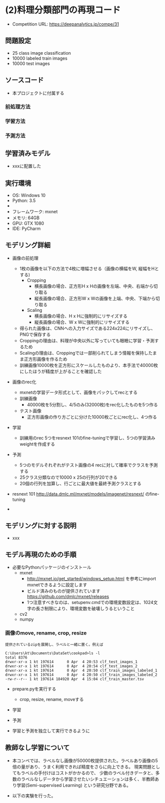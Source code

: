 # (2)料理分類部門の再現コード

* Competition URL: https://deepanalytics.jp/compe/31

## 問題設定

* 25 class image classification
* 10000 labeled train images
* 10000 test images

## ソースコード

* 本プロジェクトに付属する

### 前処理方法

### 学習方法

### 予測方法

## 学習済みモデル

* xxxに配置した

## 実行環境

* OS: Windows 10
* Python: 3.5
* 
* フレームワーク: mxnet
* メモリ: 64GB
* GPU: GTX 1080
* IDE: PyCharm

## モデリング詳細

* 画像の前処理
    * 1枚の画像を以下の方法で4枚に増幅させる（画像の横幅をW, 縦幅をHとする)
        * Cropping
            * 横長画像の場合、正方形H x Hの画像を左端、中央、右端から切り取る
            * 縦長画像の場合、正方形W x Wの画像を上端、中央、下端から切り取る
        * Scaling
            * 横長画像の場合、H x Hに強制的にリサイズする
            * 縦長画像の場合、W x Wに強制的にリサイズする
    * 得られた画像は、CNNへの入力サイズである224x224にリサイズし、PNGで保存する
    * Croppingの理由は、料理が中央以外に写っていても眼瞼に学習・予測するため
    * Scalingの理由は、Croppingでは一部削られてしまう情報を保持したまま正方形画像を作るため
    * 訓練画像10000枚を正方形にスケールしたものより、本手法で40000枚にしたほうが精度が上がることを確認した
    
* 画像のrec化
    * mxnetの学習データ形式として、画像をパックしてrecとする
    * 訓練画像
        * 40000枚を5分割し、4/5のみ(32000枚)をrec化したものを5つ作る
    * テスト画像
        * 正方形画像の作り方ごとに分けた10000枚ごとにrec化し、4つ作る
    
* 学習
    * 訓練用のrec 5つをresnext 101のfine-tuningで学習し、5つの学習済みweightを作成する
    
* 予測
    * 5つのモデルそれぞれがテスト画像の4 recに対して確率でクラスを予測する
    * 25クラス分類なので10000 x 25の行列が20できる
    * 20個の行列を加算し、行ごとに最大値を最終予測クラスとする



* resnext 101 http://data.dmlc.ml/mxnet/models/imagenet/resnext/ のfine-tuning
* 

## モデリングに対する説明

* xxx

## モデル再現のための手順

* 必要なPythonパッケージのインストール
    * mxnet
        * http://mxnet.io/get_started/windows_setup.html を参考にimport mxnetできるように設定します
        * ビルド済みのものが提供されています https://github.com/dmlc/mxnet/releases
        * 1つ注意すべきなのは、setupenv.cmdでの環境変数設定は、1024文字の長さ制限により、環境変数を破壊しうるということ
    * cv2
    * numpy

### 画像のmove, rename, crop, resize

```
提供されているzipを展開し、ラベルと一緒に置く。例えば

C:\Users\kt\Documents\DataSet\cookpad>ls -l
total 8376
drwxr-xr-x 1 kt 197614      0 Apr  4 20:53 clf_test_images_1
drwxr-xr-x 1 kt 197614      0 Apr  4 20:54 clf_test_images_2
drwxr-xr-x 1 kt 197614      0 Apr  4 20:50 clf_train_images_labeled_1
drwxr-xr-x 1 kt 197614      0 Apr  4 20:50 clf_train_images_labeled_2
-rw-r--r-- 1 kt 197614 184920 Apr  4 15:04 clf_train_master.tsv
```
    
* prepare.pyを実行する
    * crop, resize, rename, moveする
    
* 学習

* 予測

* 学習と予測を独立して実行できるように

## 教師なし学習について

* 本コンペでは、ラベルなし画像が50000枚提供された。ラベルあり画像の5倍の量があり、うまく利用できれば精度をさらに向上できる。
現実問題としてもラベルの手付けはコストがかかるので、
少数のラベル付きデータと、多数のラベルなしデータから学習させたいシチュエーションは多く、半教師あり学習(Semi-supervised Learning)
という研究分野である。

* 以下の実験を行った。